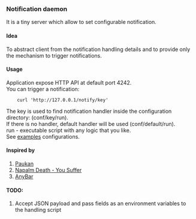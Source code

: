 ### Notification daemon

It is a tiny server which allow to set configurable notification.  

#### Idea
To abstract client from the notification handling details and to provide only the mechanism to trigger notifications.  

#### Usage
Application expose HTTP API at default port 4242.  
You can trigger a notification:
```
    curl 'http://127.0.0.1/notify/key'
```
The key is used to find notification handler inside the configuration directory: (conf/key/run).  
If there is no handler, default handler will be used (conf/default/run).  
run - executable script with any logic that you like.  
See [examples](https://github.com/yantonov/ntfd/tree/master/examples/) configurations.  

#### Inspired by
1. [Paukan](https://youtu.be/n1Fsz-I8Qag?t=285)
2. [Napalm Death - You Suffer](https://www.youtube.com/watch?v=ybGOT4d2Hs8)
3. [AnyBar](https://github.com/tonsky/AnyBar)

#### TODO:
1. Accept JSON payload and pass fields as an environment variables to the handling script

